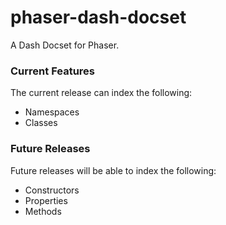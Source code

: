 phaser-dash-docset
==================

A Dash Docset for Phaser.

### Current Features

The current release can index the following:

- Namespaces
- Classes

### Future Releases

Future releases will be able to index the following:

- Constructors
- Properties
- Methods
